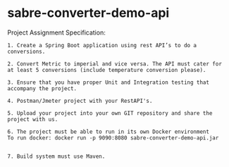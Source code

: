 # sabre-converter-demo-api

Project Assignment Specification:    

    1. Create a Spring Boot application using rest API’s to do a conversions.

    2. Convert Metric to imperial and vice versa. The API must cater for at least 5 conversions (include temperature conversion please).

    3. Ensure that you have proper Unit and Integration testing that accompany the project.

    4. Postman/Jmeter project with your RestAPI's.

    5. Upload your project into your own GIT repository and share the project with us.

    6. The project must be able to run in its own Docker environment
    To run docker: docker run -p 9090:8080 sabre-converter-demo-api.jar


    7. Build system must use Maven.
